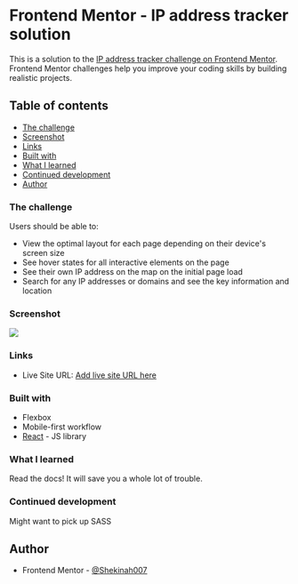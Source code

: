 # Frontend Mentor - IP address tracker solution

This is a solution to the [IP address tracker challenge on Frontend Mentor](https://www.frontendmentor.io/challenges/ip-address-tracker-I8-0yYAH0). Frontend Mentor challenges help you improve your coding skills by building realistic projects.

## Table of contents

- [The challenge](#the-challenge)
- [Screenshot](#screenshot)
- [Links](#links)
- [Built with](#built-with)
- [What I learned](#what-i-learned)
- [Continued development](#continued-development)
- [Author](#author)

### The challenge

Users should be able to:

- View the optimal layout for each page depending on their device's screen size
- See hover states for all interactive elements on the page
- See their own IP address on the map on the initial page load
- Search for any IP addresses or domains and see the key information and location

### Screenshot

![](./iptracker.png)

### Links

- Live Site URL: [Add live site URL here](https://shekinah007.github.io/IPAddressTracker/)

### Built with

- Flexbox
- Mobile-first workflow
- [React](https://reactjs.org/) - JS library

### What I learned

Read the docs! It will save you a whole lot of trouble.

### Continued development

Might want to pick up SASS

## Author

- Frontend Mentor - [@Shekinah007](https://www.frontendmentor.io/profile/Shekinah007)
